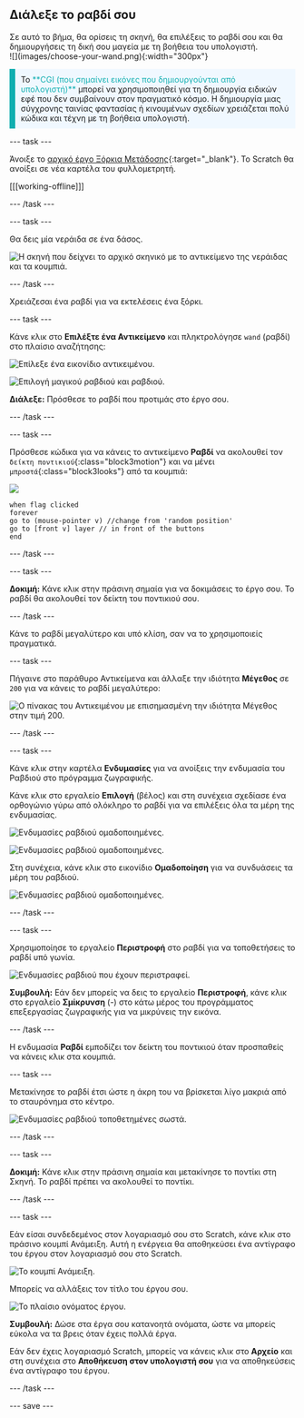 ## Διάλεξε το ραβδί σου

<div style="display: flex; flex-wrap: wrap">
<div style="flex-basis: 200px; flex-grow: 1; margin-right: 15px;">
Σε αυτό το βήμα, θα ορίσεις τη σκηνή, θα επιλέξεις το ραβδί σου και θα δημιουργήσεις τη δική σου μαγεία με τη βοήθεια του υπολογιστή.
  
</div>
<div>
![](images/choose-your-wand.png){:width="300px"}
</div>
</div>

<p style="border-left: solid; border-width:10px; border-color: #0faeb0; background-color: aliceblue; padding: 10px;">
Το <span style="color: #0faeb0">**CGI (που σημαίνει εικόνες που δημιουργούνται από υπολογιστή)**</span> μπορεί να χρησιμοποιηθεί για τη δημιουργία ειδικών εφέ που δεν συμβαίνουν στον πραγματικό κόσμο. Η δημιουργία μιας σύγχρονης ταινίας φαντασίας ή κινουμένων σχεδίων χρειάζεται πολύ κώδικα και τέχνη με τη βοήθεια υπολογιστή.
</p>

--- task ---

Άνοιξε το [αρχικό έργο Ξόρκια Μετάδοσης](https://scratch.mit.edu/projects/518441891/editor){:target="_blank"}. Το Scratch θα ανοίξει σε νέα καρτέλα του φυλλομετρητή.

[[[working-offline]]]

--- /task ---

--- task ---

Θα δεις μία νεράιδα σε ένα δάσος.

![Η σκηνή που δείχνει το αρχικό σκηνικό με το αντικείμενο της νεράιδας και τα κουμπιά.](images/starter-project.png)

--- /task ---

Χρειάζεσαι ένα ραβδί για να εκτελέσεις ένα ξόρκι.

--- task ---

Κάνε κλικ στο **Επιλέξτε ένα Αντικείμενο** και πληκτρολόγησε `wand` (ραβδί) στο πλαίσιο αναζήτησης:

![Επίλεξε ένα εικονίδιο αντικειμένου.](images/choose-a-sprite.png)

![Επιλογή μαγικού ραβδιού και ραβδιού.](images/wand-sprite-options.png)

**Διάλεξε:** Πρόσθεσε το ραβδί που προτιμάς στο έργο σου.

--- /task ---

--- task ---

Πρόσθεσε κώδικα για να κάνεις το αντικείμενο **Ραβδί** να ακολουθεί τον `δείκτη ποντικιού`{:class="block3motion"} και να μένει `μπροστά`{:class="block3looks"} από τα κουμπιά:

![](images/wand-sprite-icon.png)

```blocks3
when flag clicked
forever
go to (mouse-pointer v) //change from 'random position'     
go to [front v] layer // in front of the buttons
end
```

--- /task ---

--- task ---

**Δοκιμή:** Κάνε κλικ στην πράσινη σημαία για να δοκιμάσεις το έργο σου. Το ραβδί θα ακολουθεί τον δείκτη του ποντικιού σου.

--- /task ---

Κάνε το ραβδί μεγαλύτερο και υπό κλίση, σαν να το χρησιμοποιείς πραγματικά.

--- task ---

Πήγαινε στο παράθυρο Αντικείμενα και άλλαξε την ιδιότητα **Μέγεθος** σε `200` για να κάνεις το ραβδί μεγαλύτερο:

![Ο πίνακας του Αντικειμένου με επισημασμένη την ιδιότητα Μέγεθος στην τιμή 200.](images/size-property.png)

--- /task ---

--- task ---

Κάνε κλικ στην καρτέλα **Ενδυμασίες** για να ανοίξεις την ενδυμασία του Ραβδιού στο πρόγραμμα ζωγραφικής.

Κάνε κλικ στο εργαλείο **Επιλογή** (βέλος) και στη συνέχεια σχεδίασε ένα ορθογώνιο γύρω από ολόκληρο το ραβδί για να επιλέξεις όλα τα μέρη της ενδυμασίας.

![Ενδυμασίες ραβδιού ομαδοποιημένες.](images/the-select-tool.png)

![Ενδυμασίες ραβδιού ομαδοποιημένες.](images/grouped-costumes.png)

Στη συνέχεια, κάνε κλικ στο εικονίδιο **Ομαδοποίηση** για να συνδυάσεις τα μέρη του ραβδιού.

![Ενδυμασίες ραβδιού ομαδοποιημένες.](images/group-icon.png)

--- /task ---

--- task ---

Χρησιμοποίησε το εργαλείο **Περιστροφή** στο ραβδί για να τοποθετήσεις το ραβδί υπό γωνία.

![Ενδυμασίες ραβδιού που έχουν περιστραφεί.](images/rotated-wands.png)

**Συμβουλή:** Εάν δεν μπορείς να δεις το εργαλείο **Περιστροφή**, κάνε κλικ στο εργαλείο **Σμίκρυνση** (-) στο κάτω μέρος του προγράμματος επεξεργασίας ζωγραφικής για να μικρύνεις την εικόνα.

--- /task ---

Η ενδυμασία **Ραβδί** εμποδίζει τον δείκτη του ποντικιού όταν προσπαθείς να κάνεις κλικ στα κουμπιά.

--- task ---

Μετακίνησε το ραβδί έτσι ώστε η άκρη του να βρίσκεται λίγο μακριά από το σταυρόνημα στο κέντρο.

![Ενδυμασίες ραβδιού τοποθετημένες σωστά.](images/positioned-wands.png)

--- /task ---

--- task ---

**Δοκιμή:** Κάνε κλικ στην πράσινη σημαία και μετακίνησε το ποντίκι στη Σκηνή. Το ραβδί πρέπει να ακολουθεί το ποντίκι.

--- /task ---

--- task ---

Εάν είσαι συνδεδεμένος στον λογαριασμό σου στο Scratch, κάνε κλικ στο πράσινο κουμπί Ανάμειξη. Αυτή η ενέργεια θα αποθηκεύσει ένα αντίγραφο του έργου στον λογαριασμό σου στο Scratch.

![Το κουμπί Ανάμειξη.](images/remix-button.png)

Μπορείς να αλλάξεις τον τίτλο του έργου σου.

![Το πλαίσιο ονόματος έργου.](images/project-name.png)

**Συμβουλή:** Δώσε στα έργα σου κατανοητά ονόματα, ώστε να μπορείς εύκολα να τα βρεις όταν έχεις πολλά έργα.

Εάν δεν έχεις λογαριασμό Scratch, μπορείς να κάνεις κλικ στο **Αρχείο** και στη συνέχεια στο **Αποθήκευση στον υπολογιστή σου** για να αποθηκεύσεις ένα αντίγραφο του έργου.

--- /task ---

--- save ---
